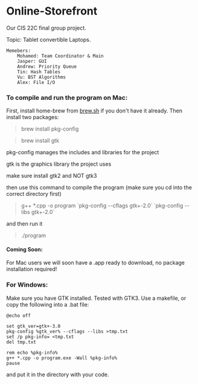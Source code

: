 # Online-Storefront
Our CIS 22C final group project.

Topic: Tablet convertible Laptops.
  
	Memebers: 
		Mohamed: Team Coordinator & Main
		Jasper: GUI
		Andrew: Priority Queue
		Tin: Hash Tables
		Vu: BST Algorithms
		Alex: File I/O 

### To compile and run the program on Mac:

First, install home-brew from [brew.sh](https://brew.sh) if you don't have it already.
Then install two packages:
>brew install pkg-config

>brew install gtk


pkg-config manages the includes and libraries for the project

gtk is the graphics library the project uses

make sure install gtk2 and NOT gtk3

then use this command to compile the program (make sure you cd into the correct directory first)
>g++ \*.cpp -o program \`pkg-config --cflags gtk+-2.0\` \`pkg-config --libs gtk+-2.0\`

and then run it
>./program

#### Coming Soon:
For Mac users we will soon have a .app ready to download, no package installation required!

### For Windows:
Make sure you have GTK installed. Tested with GTK3.
Use a makefile, or copy the following into a .bat file:
~~~~
@echo off
  
set gtk_ver=gtk+-3.0
pkg-config %gtk_ver% --cflags --libs >tmp.txt
set /p pkg-info= <tmp.txt
del tmp.txt

rem echo %pkg-info%
g++ *.cpp -o program.exe -Wall %pkg-info%
pause
~~~~
and put it in the directory with your code.
